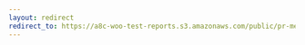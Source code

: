 ```yaml
---
layout: redirect
redirect_to: https://a8c-woo-test-reports.s3.amazonaws.com/public/pr-merge/39176/e2e/index.html
---
```

